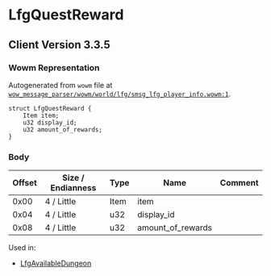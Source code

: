 # LfgQuestReward

## Client Version 3.3.5

### Wowm Representation

Autogenerated from `wowm` file at [`wow_message_parser/wowm/world/lfg/smsg_lfg_player_info.wowm:1`](https://github.com/gtker/wow_messages/tree/main/wow_message_parser/wowm/world/lfg/smsg_lfg_player_info.wowm#L1).
```rust,ignore
struct LfgQuestReward {
    Item item;
    u32 display_id;
    u32 amount_of_rewards;
}
```
### Body

| Offset | Size / Endianness | Type | Name | Comment |
| ------ | ----------------- | ---- | ---- | ------- |
| 0x00 | 4 / Little | Item | item |  |
| 0x04 | 4 / Little | u32 | display_id |  |
| 0x08 | 4 / Little | u32 | amount_of_rewards |  |


Used in:
* [LfgAvailableDungeon](lfgavailabledungeon.md)

